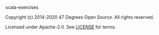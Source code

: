 [comment]: <> (Don't edit this file!)
[comment]: <> (It is automatically updated after every release of https://github.com/47degrees/.github)
[comment]: <> (If you want to suggest a change, please open a PR or issue in that repository)

scala-exercises

Copyright (c) 2014-2020 47 Degrees Open Source. All rights reserved.

Licensed under Apache-2.0. See [LICENSE](LICENSE.md) for terms.